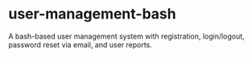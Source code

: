 # user-management-bash
A bash-based user management system with registration, login/logout, password reset via email, and user reports.
